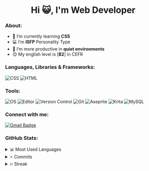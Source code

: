 <h1 align="center">Hi 😺, I'm Web Developer</h1>

<h3 align="left">About:</h3>

- 📖 I’m currently learning **CSS** 
- 💻 I’m **ISFP** Personality Type
- 🤫 I’m more productive in **quiet environments**
- 😊 My english level is [**B2**] in CEFR

<h3 align="left">Languages, Libraries & Frameworks:</h3>
<p align="left"> 
  
![CSS](https://img.shields.io/badge/-CSS3-%231572B6?style=flat-square&logo=css3&logoColor=ffffff)
![HTML](https://img.shields.io/badge/-HTML5-%23E44D27?style=flat-square&logo=html5&logoColor=ffffff)

<h3 align="left">Tools:</h3>
<p align="left">

![OS](https://img.shields.io/badge/Windows%2011-%230079d5.svg?style=flat&logo=Windows%2011&logoColor=white)
![Editor](https://img.shields.io/badge/Editor-Visual_Studio_Code-informational?style=flat&logo=visual-studio-code&logoColor=white&color=0078d7)
![Version Control](https://img.shields.io/badge/Version_Control-GitHub-informational?style=flat&logo=github&logoColor=ffffff&color=ffffff)
![Git](https://img.shields.io/badge/-Git-%23F05032?style=flat&logo=git&logoColor=ffffff)
![Aseprite](https://img.shields.io/badge/Aseprite-FFFFFF?style=flat&logo=Aseprite&logoColor=#7D929E)
![Krita](https://img.shields.io/badge/Krita-203759?style=flat&logo=krita&logoColor=EEF37B)
![MySQL](https://img.shields.io/badge/MySQL-informational?style=flat&logo=mysql&logoColor=white&color=F29111)

### Connect with me:
[![Gmail Badge](https://img.shields.io/badge/-Gmail-c14438?style=flat&logo=Gmail&logoColor=white)](mailto:totorshio@gmail.com)

### GitHub Stats:
<details>
  <summary>
    <a>📊</a> Most Used Languages
  </summary>
  <p>
    <img src="https://github-readme-stats.vercel.app/api/top-langs?username=tsukki5&show_icons=true&langs_count=12&theme=chartreuse-dark&locale=en&layout=compact" alt="Most Used Stats"/>
  </p>
</details>
<details>
  <summary>
    <a>⭐</a> Commits
  </summary>
  <p>
    <img align="center" src="https://github-readme-stats.vercel.app/api?username=tsukki5&hide=issues&show_icons=true&include_all_commits=true&count_private=true&theme=chartreuse-dark&locale=en" alt="GitHub Stats"/>
  </p>
</details>
<details>
  <summary>
    <a>🔥</a> Streak
  </summary>
  <p>
    <img align="center" src="https://github-readme-streak-stats.herokuapp.com/?user=tsukki5&theme=chartreuse-dark" alt="GitHub Stats"/>
  </p>
</details>
